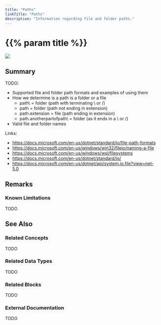```yaml
---
title: "Paths"
linkTitle: "Paths"
description: "Information regarding file and folder paths."
---
```


# {{% param title %}}

<img src="/images/work-in-progress.jpg">

## Summary

TODO:

- Supported file and folder path formats and examples of using them
- How we determine is a path is a folder or a file
  - path\ = folder (path with terminating \ or /)
  - path = folder (path not ending in extension)
  - path.extension = file (path ending in extension)
  - path.anotherpartofpath\ = folder (as it ends in a \ or /)
- Valid file and folder names

Links:

- https://docs.microsoft.com/en-us/dotnet/standard/io/file-path-formats
- https://docs.microsoft.com/en-us/windows/win32/fileio/naming-a-file
- https://docs.microsoft.com/en-us/windows/wsl/filesystems
- https://docs.microsoft.com/en-us/dotnet/standard/io/
- https://docs.microsoft.com/en-us/dotnet/api/system.io.file?view=net-5.0

## Remarks

### Known Limitations

TODO

## See Also

### Related Concepts

TODO

### Related Data Types

TODO

### Related Blocks

TODO

### External Documentation

TODO
